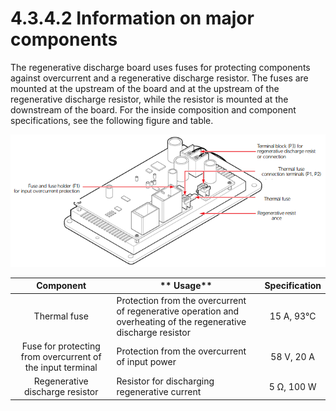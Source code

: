 # 4.3.4.2 Information on major components

The regenerative discharge board uses fuses for protecting components against overcurrent and a regenerative discharge resistor. The fuses are mounted at the upstream of the board and at the upstream of the regenerative discharge resistor, while the resistor is mounted at the downstream of the board. For the inside composition and component specifications, see the following figure and table.

![Figure 39 Inside view of the RDM](<../../../.gitbook/assets/image (18).png>)

|                        **Component**                       | **                              Usage**                                                                          | **Specificatio**n |
| :--------------------------------------------------------: | ---------------------------------------------------------------------------------------------------------------- | :---------------: |
|                        Thermal fuse                        | Protection from the overcurrent of regenerative operation and overheating of the regenerative discharge resistor |     15 A, 93°C    |
| Fuse for protecting from overcurrent of the input terminal | Protection from the overcurrent of input power                                                                   |     58 V, 20 A    |
|               Regenerative discharge resistor              | Resistor for discharging regenerative current                                                                    |     5 Ω, 100 W    |
